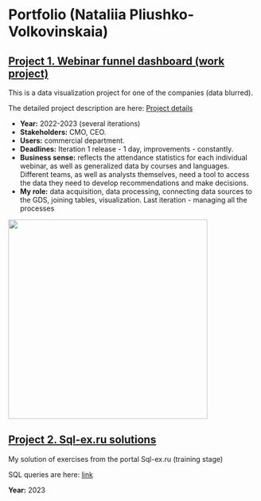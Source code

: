 # Portfolio (Nataliia Pliushko-Volkovinskaia)
## [Project 1. Webinar funnel dashboard (work project)](https://github.com/NalaliiaPV/Visualization-Webinar-funnel/blob/main/project_details.md)

This is a data visualization project for one of the companies (data blurred).

The detailed project description are here: [Project details](https://github.com/NalaliiaPV/Visualization-Webinar-funnel/blob/main/project_details.md)

- **Year:** 2022-2023 (several iterations)
- **Stakeholders:** CMO, CEO.
- **Users:** commercial department.
- **Deadlines:** Iteration 1 release - 1 day, improvements - constantly.
- **Business sense:** reflects the attendance statistics for each individual webinar, as well as generalized data by courses and languages. Different teams, as well as analysts themselves, need a tool to access the data they need to develop recommendations and make decisions.
- **My role:** data acquisition, data processing, connecting data sources to the GDS, joining tables, visualization. Last iteration - managing all the processes

<img src="https://github.com/NalaliiaPV/Visualization-Webinar-funnel/blob/main/Dash_for_Mitia_DC_blurred.jpg" width="400">

## [Project 2. Sql-ex.ru solutions](https://github.com/NalaliiaPV/Sql-ex.ru_Solutions/blob/main/README.md)

My solution of exercises from the portal Sql-ex.ru (training stage)

SQL queries are here: [link](https://github.com/NalaliiaPV/Sql-ex.ru_Solutions/blob/main/README.md)

**Year:** 2023
